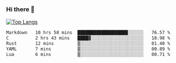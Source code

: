 ### Hi there 👋

<!--
**3Xpl0it3r/3Xpl0it3r** is a ✨ _special_ ✨ repository because its `README.md` (this file) appears on your GitHub profile.

Here are some ideas to get you started:

- 🔭 I’m currently working on ...
- 🌱 I’m currently learning ...
- 👯 I’m looking to collaborate on ...
- 🤔 I’m looking for help with ...
- 💬 Ask me about ...
- 📫 How to reach me: ...
- 😄 Pronouns: ...
- ⚡ Fun fact: ...
-->


[![Top Langs](https://github-readme-stats.vercel.app/api/top-langs/?username=3Xpl0it3r&layout=compact)](https://github.com/3Xpl0it3r/3Xpl0it3r)

<!--START_SECTION:waka-->

```txt
Markdown   10 hrs 58 mins  ███████████████████░░░░░░   76.57 %
C          2 hrs 43 mins   ████▓░░░░░░░░░░░░░░░░░░░░   18.98 %
Rust       12 mins         ▒░░░░░░░░░░░░░░░░░░░░░░░░   01.40 %
YAML       7 mins          ▒░░░░░░░░░░░░░░░░░░░░░░░░   00.89 %
Lua        6 mins          ▒░░░░░░░░░░░░░░░░░░░░░░░░   00.71 %
```

<!--END_SECTION:waka-->

